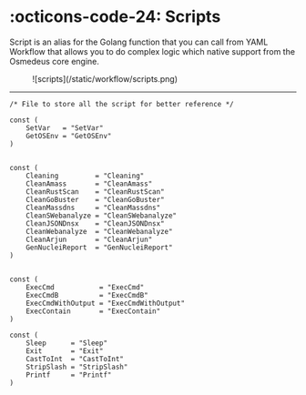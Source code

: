 # :octicons-code-24: Scripts

<p aligh="center">
Script is an alias for the Golang function that you can call from YAML Workflow that allows you to do complex logic which native support from the Osmedeus core engine.
</p>


<figure markdown> 
    ![scripts](/static/workflow/scripts.png)
</figure>

***

```golang
/* File to store all the script for better reference */

const (
	SetVar   = "SetVar"
	GetOSEnv = "GetOSEnv"
)


const (
	Cleaning         = "Cleaning"
	CleanAmass       = "CleanAmass"
	CleanRustScan    = "CleanRustScan"
	CleanGoBuster    = "CleanGoBuster"
	CleanMassdns     = "CleanMassdns"
	CleanSWebanalyze = "CleanSWebanalyze"
	CleanJSONDnsx    = "CleanJSONDnsx"
	CleanWebanalyze  = "CleanWebanalyze"
	CleanArjun       = "CleanArjun"
	GenNucleiReport  = "GenNucleiReport"
)


const (
	ExecCmd           = "ExecCmd"
	ExecCmdB          = "ExecCmdB"
	ExecCmdWithOutput = "ExecCmdWithOutput"
	ExecContain       = "ExecContain"
)

const (
	Sleep      = "Sleep"
	Exit       = "Exit"
	CastToInt  = "CastToInt"
	StripSlash = "StripSlash"
	Printf     = "Printf"
)


```